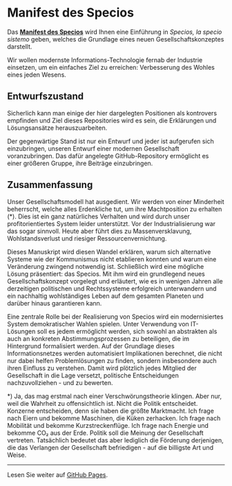 # Manifest des Specios

Das [**Manifest des Specios**](https://specios.github.io/specios-manifest/) 
wird Ihnen eine Einführung in *Specios, la specio sistemo* geben,
welches die Grundlage eines neuen Gesellschaftskonzeptes darstellt.

Wir wollen modernste Informations-Technologie fernab der Industrie einsetzen, um ein einfaches Ziel zu erreichen:
Verbesserung des Wohles eines jeden Wesens.

## Entwurfszustand

Sicherlich kann man einige der hier dargelegten Positionen als kontrovers empfinden 
und Ziel dieses Repositories wird es sein, die Erklärungen und Lösungsansätze herauszuarbeiten.

Der gegenwärtige Stand ist nur ein Entwurf und jeder ist aufgerufen sich einzubringen, 
unseren Entwurf einer modernen Gesellschaft voranzubringen. 
Das dafür angelegte GitHub-Repository ermöglicht es einer größeren Gruppe, ihre Beiträge einzubringen.

## Zusammenfassung

Unser Gesellschaftsmodell hat ausgedient.
Wir werden von einer Minderheit beherrscht, welche alles Erdenkliche tut, um ihre Machtposition zu erhalten (*).
Dies ist ein ganz natürliches Verhalten und wird durch unser profitorientiertes System leider unterstützt.
Vor der Industrialisierung war das sogar sinnvoll.
Heute aber führt dies zu Massenversklavung, Wohlstandsverlust und riesiger Ressourcenvernichtung.

Dieses Manuskript wird diesen Wandel erklären, warum sich alternative Systeme wie der Kommunismus nicht etablieren konnten
und warum eine Veränderung zwingend notwendig ist.
Schließlich wird eine mögliche Lösung präsentiert: das Specios.
Mit ihm wird ein grundlegend neues Gesellschaftskonzept vorgelegt und erläutert, 
wie es in wenigen Jahren alle derzeitigen politischen und Rechtssysteme erfolgreich unterwandern 
und ein nachhaltig wohlständiges Leben auf dem gesamten Planeten und darüber hinaus garantieren kann.

Eine zentrale Rolle bei der Realisierung von Specios wird ein modernisiertes System demokratischer Wahlen spielen.
Unter Verwendung von IT-Lösungen soll es jedem ermöglicht werden, 
sich sowohl an abstrakten als auch an konkreten Abstimmungsprozessen zu beteiligen, die im Hintergrund formalisiert werden.
Auf der Grundlage dieses Informationsnetzes werden automatisiert Implikationen berechnet, 
die nicht nur dabei helfen Problemlösungen zu finden, sondern insbesondere auch ihren Einfluss zu verstehen.
Damit wird plötzlich jedes Mitglied der Gesellschaft in die Lage versetzt,
politische Entscheidungen nachzuvollziehen - und zu bewerten.

*) Ja, das mag erstmal nach einer Verschwörungstheorie klingen.
Aber nur, weil die Wahrheit zu offensichtlich ist.
Nicht die Politik entscheidet. Konzerne entscheiden, denn sie haben die größte Marktmacht.
Ich frage nach Eiern und bekomme Maschinen, die Küken zerhacken.
Ich frage nach Mobilität und bekomme Kurzstreckenflüge.
Ich frage nach Energie und bekomme CO₂ aus der Erde.
Politik soll die Meinung der Gesellschaft vertreten.
Tatsächlich bedeutet das aber lediglich die Förderung derjenigen, 
die das Verlangen der Gesellschaft befriedigen - auf die billigste Art und Weise.

---

Lesen Sie weiter auf [GitHub Pages](https://specios.github.io/specios-manifest/).
